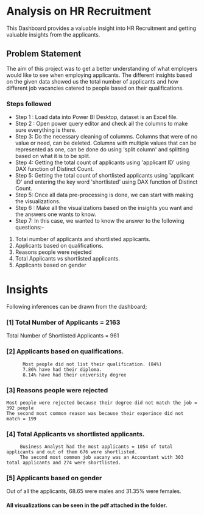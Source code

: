 
# Analysis on HR Recruitment

This Dashboard provides a valuable insight into HR Recruitment and getting valuable insights from the applicants.


## Problem Statement

The aim of this project was to get a better understanding of what employers would like to see when employing applicants. The different insights based on the given data showed us the total number of applicants and how different job vacancies catered to people based on their qualifications. 


### Steps followed 

- Step 1 : Load data into Power BI Desktop, dataset is an Excel file.
- Step 2 : Open power query editor and check all the columns to make sure everything is there.
- Step 3: Do the necessary cleaning of columms. Columns that were of no value or need, can be deleted. Columns with multiple values that can be represented as one, can be done do using 'split column' and splitting based on what it is to be split.
- Step 4: Getting the total count of applicants using 'applicant ID' using DAX function of Distinct Count.
- Step 5: Getting the total count of shortlisted applicants using 'applicant ID' and entering the key word 'shortlisted' using DAX function of Distinct Count.
- Step 5: Once all data pre-processing is done, we can start with making the visualizations. 
- Step 6 : Make all the visualizations based on the insights you want and the answers one wants to know.
- Step 7: In this case, we wanted to know the answer to the following questions:- 
1) Total number of applicants and shortlisted applicants.
2) Applicants based on qualifications. 
3) Reasons people were rejected
4) Total Applicants vs shortlisted applicants.
5) Applicants based on gender



# Insights


Following inferences can be drawn from the dashboard;

### [1] Total Number of Applicants  = 2163

 Total Number of Shortlisted Applicants  = 961

  ### [2] Applicants based on qualifications. 

          Most people did not list their qualification. (84%)
          7.86% have had their diploma.
          8.14% have had their university degree

 ### [3] Reasons people were rejected

    Most people were rejected because their degree did not match the job = 392 people
    The second most common reason was because their experince did not match = 199

 
 ### [4] Total Applicants vs shortlisted applicants.

         Business Analyst had the most applicants = 1054 of total applicants and out of them 676 were shortlisted.
         The second most common job vacany was an Accountant with 303 total applicants and 274 were shortlisted.
    
         
### [5] Applicants based on gender

  Out of all the applicants, 68.65 were males and 31.35% were females.


#### All visualizations can be seen in the pdf attached in the folder.
